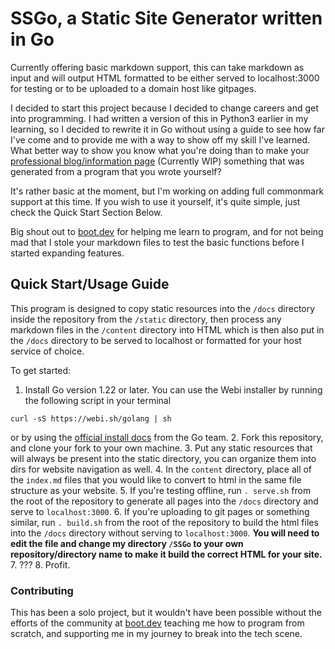 # SSGo, a Static Site Generator written in Go

Currently offering basic markdown support, this can take markdown as input and will output HTML formatted to be either served to localhost:3000 for testing or to be uploaded to a domain host like gitpages.

I decided to start this project because I decided to change careers and get into programming. I had written a version of this in Python3 earlier in my learning, so I decided to rewrite it in Go without using a guide to see how far I've come and to provide me with a way to show off my skill I've learned. What better way to show you know what you're doing than to make your [professional blog/information page](https://daxin319.github.io/SSGo/) (Currently WIP) something that was generated from a program that you wrote yourself?

It's rather basic at the moment, but I'm working on adding full commonmark support at this time. If you wish to use it yourself, it's quite simple, just check the Quick Start Section Below.

Big shout out to [boot.dev](https://www.boot.dev?bannerlord=daxin319) for helping me learn to program, and for not being mad that I stole your markdown files to test the basic functions before I started expanding features.

## Quick Start/Usage Guide

This program is designed to copy static resources into the `/docs` directory inside the repository from the `/static` directory, then process any markdown files in the `/content` directory into HTML which is then also put in the `/docs` directory to be served to localhost or formatted for your host service of choice.

To get started:

1. Install Go version 1.22 or later. You can use the Webi installer by running the following script in your terminal
```
curl -sS https://webi.sh/golang | sh
```
or by using the [official install docs](https://go.dev/doc/install) from the Go team.
2. Fork this repository, and clone your fork to your own machine.
3. Put any static resources that will always be present into the static directory, you can organize them into dirs for website navigation as well.
4. In the `content` directory, place all of the `index.md` files that you would like to convert to html in the same file structure as your website.
5. If you're testing offline, run `. serve.sh` from the root of the repository to generate all pages into the `/docs` directory and serve to `localhost:3000`.
6. If you're uploading to git pages or something similar, run `. build.sh` from the root of the repository to build the html files into the `/docs` directory without serving to `localhost:3000`. 
**You will need to edit the file and change my directory `/SSGo` to your own repository/directory name to make it build the correct HTML for your site.**
7. ???
8. Profit.

### Contributing

This has been a solo project, but it wouldn't have been possible without the efforts of the community at [boot.dev](https://www.boot.dev?bannerlord=daxin319) teaching me how to program from scratch, and supporting me in my journey to break into the tech scene.

